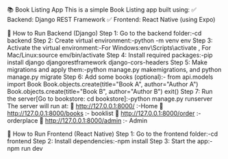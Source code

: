📚 Book Listing App
This is a simple Book Listing app built using:
✅ Backend: Django REST Framework
✅ Frontend: React Native (using Expo)

🔧 How to Run Backend (Django)
Step 1: Go to the backend folder:-cd backend
Step 2: Create virtual environment:-python -m venv env
Step 3: Activate the virtual environment:-For Windows:env\Scripts\activate , For Mac/Linux:source env/bin/activate
Step 4: Install required packages:-pip install django djangorestframework django-cors-headers
Step 5: Make migrations and apply them:-python manage.py makemigrations, and python manage.py migrate
Step 6: Add some books (optional):-
from api.models import Book
Book.objects.create(title="Book A", author="Author A")
Book.objects.create(title="Book B", author="Author B")
exit()
Step 7: Run the server[Go to bookstore: cd bookstore]:-python manage.py runserver
The server will run at:
📍 http://127.0.0.1:8000/ :-Home
📍 http://127.0.0.1:8000/books :- booklist
📍 http://127.0.0.1:8000/order :- orderplace
📍 http://127.0.0.1:8000/admin :- Admin

📱 How to Run Frontend (React Native)
Step 1: Go to the frontend folder:-cd frontend
Step 2: Install dependencies:-npm install
Step 3: Start the app:-npm run dev


